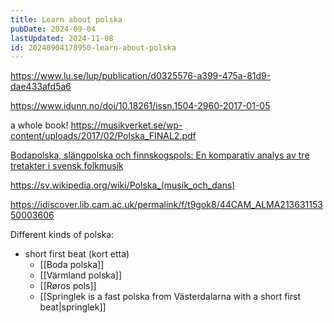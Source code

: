 ```yaml
---
title: Learn about polska
pubDate: 2024-09-04
lastUpdated: 2024-11-08
id: 20240904170950-learn-about-polska
---
```


<https://www.lu.se/lup/publication/d0325576-a399-475a-81d9-dae433afd5a6>

<https://www.idunn.no/doi/10.18261/issn.1504-2960-2017-01-05>

a whole book! <https://musikverket.se/wp-content/uploads/2017/02/Polska_FINAL2.pdf>

[Bodapolska, slängpolska och finnskogspols: En komparativ analys av tre tretakter i svensk folkmusik](https://web.archive.org/web/20220709192314/http://www.diva-portal.org/smash/get/diva2:1677292/FULLTEXT01.pdf)

<https://sv.wikipedia.org/wiki/Polska_(musik_och_dans)>

<https://idiscover.lib.cam.ac.uk/permalink/f/t9gok8/44CAM_ALMA21363115350003606>

Different kinds of polska:

- short first beat (kort etta)
	- [[Boda polska]]
	- [[Värmland polska]]
	- [[Røros pols]]
	- [[Springlek is a fast polska from Västerdalarna with a short first beat|springlek]]
